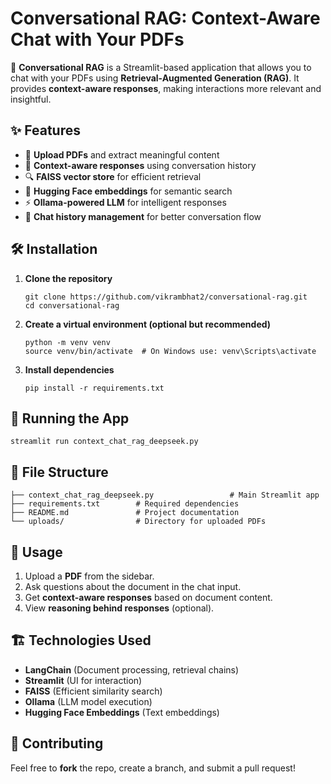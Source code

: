 
# Conversational RAG: Context-Aware Chat with Your PDFs  

🚀 **Conversational RAG** is a Streamlit-based application that allows you to chat with your PDFs using **Retrieval-Augmented Generation (RAG)**. It provides **context-aware responses**, making interactions more relevant and insightful.  

## ✨ Features  
- 📄 **Upload PDFs** and extract meaningful content  
- 🧠 **Context-aware responses** using conversation history  
- 🔍 **FAISS vector store** for efficient retrieval  
- 🤗 **Hugging Face embeddings** for semantic search  
- ⚡ **Ollama-powered LLM** for intelligent responses  
- 🔄 **Chat history management** for better conversation flow  

## 🛠️ Installation  

1. **Clone the repository**  
   ```
   git clone https://github.com/vikrambhat2/conversational-rag.git
   cd conversational-rag
   ```

2. **Create a virtual environment (optional but recommended)**  
   ```
   python -m venv venv
   source venv/bin/activate  # On Windows use: venv\Scripts\activate
   ```

3. **Install dependencies**  
   ```
   pip install -r requirements.txt
   ```

## 🚀 Running the App  

```
streamlit run context_chat_rag_deepseek.py
```

## 📂 File Structure  
```
├── context_chat_rag_deepseek.py                 # Main Streamlit app  
├── requirements.txt        # Required dependencies  
├── README.md               # Project documentation  
└── uploads/                # Directory for uploaded PDFs  
```

## 📝 Usage  
1. Upload a **PDF** from the sidebar.  
2. Ask questions about the document in the chat input.  
3. Get **context-aware responses** based on document content.  
4. View **reasoning behind responses** (optional).  

## 🏗️ Technologies Used  
- **LangChain** (Document processing, retrieval chains)  
- **Streamlit** (UI for interaction)  
- **FAISS** (Efficient similarity search)  
- **Ollama** (LLM model execution)  
- **Hugging Face Embeddings** (Text embeddings)  

## 🤝 Contributing  
Feel free to **fork** the repo, create a branch, and submit a pull request!  

